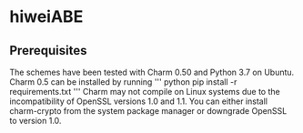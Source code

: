 # hiweiABE
## Prerequisites
The schemes have been tested with Charm 0.50 and Python 3.7 on Ubuntu. Charm 0.5 can be installed by running 
''' python
pip install -r requirements.txt
'''
Charm may not compile on Linux systems due to the incompatibility of OpenSSL versions 1.0 and 1.1. You can either install charm-crypto from the system package manager or downgrade OpenSSL to version 1.0.
